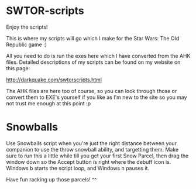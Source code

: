 SWTOR-scripts
=============

Enjoy the scripts!

This is where my scripts will go which I make for the Star Wars: The Old Republic game :)

All you need to do is run the exes here which I have converted from the AHK files. Detailed descriptions of my scripts can be found on my website on this page:

http://darkquake.com/swtorscripts.html

The AHK files are here too of course, so you can look through those or convert them to EXE's yourself if you like as I'm new to the site so you may not trust me enough at this point :p

Snowballs
=============

Use Snowballs script when you're just the right distance between your
companion to use the throw snowball ability, and targetting them. Make sure to
run this a little while till you get your first Snow Parcel, then drag the
window down so the Accept button is right where the debuff icon is. Windows b
starts the script loop, and Windows n pauses it.

Have fun racking up those parcels! ^^
